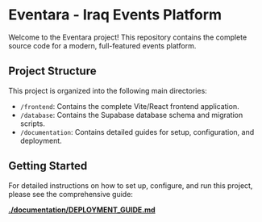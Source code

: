 # Eventara - Iraq Events Platform

Welcome to the Eventara project! This repository contains the complete source code for a modern, full-featured events platform.

## Project Structure

This project is organized into the following main directories:

-   `/frontend`: Contains the complete Vite/React frontend application.
-   `/database`: Contains the Supabase database schema and migration scripts.
-   `/documentation`: Contains detailed guides for setup, configuration, and deployment.

## Getting Started

For detailed instructions on how to set up, configure, and run this project, please see the comprehensive guide:

**[./documentation/DEPLOYMENT_GUIDE.md](./documentation/DEPLOYMENT_GUIDE.md)**
